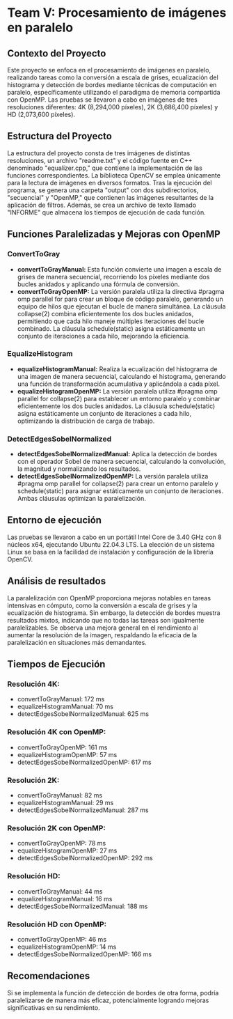 # Team V: Procesamiento de imágenes en paralelo
## Contexto del Proyecto
Este proyecto se enfoca en el procesamiento de imágenes en paralelo, realizando tareas como la conversión a escala de grises, ecualización del histograma y detección de bordes mediante técnicas de computación en paralelo, específicamente utilizando el paradigma de memoria compartida con OpenMP. Las pruebas se llevaron a cabo en imágenes de tres resoluciones diferentes: 4K (8,294,000 píxeles), 2K (3,686,400 píxeles) y HD (2,073,600 píxeles).

## Estructura del Proyecto
La estructura del proyecto consta de tres imágenes de distintas resoluciones, un archivo "readme.txt" y el código fuente en C++ denominado "equalizer.cpp," que contiene la implementación de las funciones correspondientes. La biblioteca OpenCV se emplea únicamente para la lectura de imágenes en diversos formatos. Tras la ejecución del programa, se genera una carpeta "output" con dos subdirectorios, "secuencial" y "OpenMP," que contienen las imágenes resultantes de la aplicación de filtros. Además, se crea un archivo de texto llamado "INFORME" que almacena los tiempos de ejecución de cada función.

## Funciones Paralelizadas y Mejoras con OpenMP
### ConvertToGray
*	**convertToGrayManual:** Esta función convierte una imagen a escala de grises de manera secuencial, recorriendo los píxeles mediante dos bucles anidados y aplicando una fórmula de conversión.
*	**convertToGrayOpenMP:** La versión paralela utiliza la directiva #pragma omp parallel for para crear un bloque de código paralelo, generando un equipo de hilos que ejecutan el bucle de manera simultánea. La cláusula collapse(2) combina eficientemente los dos bucles anidados, permitiendo que cada hilo maneje múltiples iteraciones del bucle combinado. La cláusula schedule(static) asigna estáticamente un conjunto de iteraciones a cada hilo, mejorando la eficiencia.

### EqualizeHistogram
*	**equalizeHistogramManual:** Realiza la ecualización del histograma de una imagen de manera secuencial, calculando el histograma, generando una función de transformación acumulativa y aplicándola a cada píxel.
*	**equalizeHistogramOpenMP:** La versión paralela utiliza #pragma omp parallel for collapse(2) para establecer un entorno paralelo y combinar eficientemente los dos bucles anidados. La cláusula schedule(static) asigna estáticamente un conjunto de iteraciones a cada hilo, optimizando la distribución de carga de trabajo.

### DetectEdgesSobelNormalized
*	**detectEdgesSobelNormalizedManual:** Aplica la detección de bordes con el operador Sobel de manera secuencial, calculando la convolución, la magnitud y normalizando los resultados.
*	**detectEdgesSobelNormalizedOpenMP:** La versión paralela utiliza #pragma omp parallel for collapse(2) para crear un entorno paralelo y schedule(static) para asignar estáticamente un conjunto de iteraciones. Ambas cláusulas optimizan la paralelización.

## Entorno de ejecución
Las pruebas se llevaron a cabo en un portátil Intel Core de 3.40 GHz con 8 núcleos x64, ejecutando Ubuntu 22.04.3 LTS. La elección de un sistema Linux se basa en la facilidad de instalación y configuración de la librería OpenCV.

## Análisis de resultados
La paralelización con OpenMP proporciona mejoras notables en tareas intensivas en cómputo, como la conversión a escala de grises y la ecualización de histograma. Sin embargo, la detección de bordes muestra resultados mixtos, indicando que no todas las tareas son igualmente paralelizables. Se observa una mejora general en el rendimiento al aumentar la resolución de la imagen, respaldando la eficacia de la paralelización en situaciones más demandantes.

## Tiempos de Ejecución
### Resolución 4K:
*	convertToGrayManual: 172 ms
*	equalizeHistogramManual: 70 ms
*	detectEdgesSobelNormalizedManual: 625 ms
### Resolución 4K con OpenMP:
*	convertToGrayOpenMP: 161 ms
*	equalizeHistogramOpenMP: 57 ms
*	detectEdgesSobelNormalizedOpenMP: 617 ms
### Resolución 2K:
*	convertToGrayManual: 82 ms
*	equalizeHistogramManual: 29 ms
*	detectEdgesSobelNormalizedManual: 287 ms
### Resolución 2K con OpenMP:
*	convertToGrayOpenMP: 78 ms
*	equalizeHistogramOpenMP: 27 ms
*	detectEdgesSobelNormalizedOpenMP: 292 ms
### Resolución HD:
*	convertToGrayManual: 44 ms
*	equalizeHistogramManual: 16 ms
*	detectEdgesSobelNormalizedManual: 188 ms
### Resolución HD con OpenMP:
*	convertToGrayOpenMP: 46 ms
*	equalizeHistogramOpenMP: 14 ms
*	detectEdgesSobelNormalizedOpenMP: 166 ms

## Recomendaciones
Si se implementa la función de detección de bordes de otra forma, podría paralelizarse de manera más eficaz, potencialmente logrando mejoras significativas en su rendimiento.

